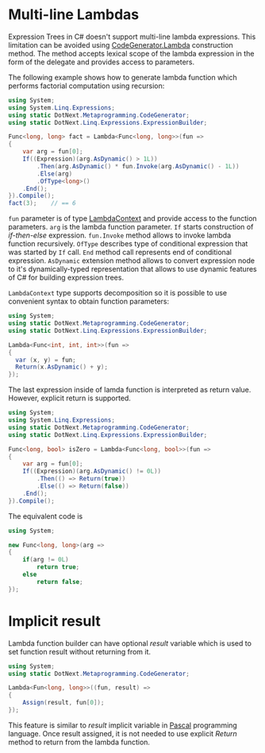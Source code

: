 Multi-line Lambdas
====
Expression Trees in C# doesn't support multi-line lambda expressions. This limitation can be avoided using [CodeGenerator.Lambda](xref:DotNext.Metaprogramming.CodeGenerator) construction method. The method accepts lexical scope of the lambda expression in the form of the delegate and provides access to parameters.

The following example shows how to generate lambda function which performs factorial computation using recursion:

```csharp
using System;
using System.Linq.Expressions;
using static DotNext.Metaprogramming.CodeGenerator;
using static DotNext.Linq.Expressions.ExpressionBuilder;

Func<long, long> fact = Lambda<Func<long, long>>(fun => 
{
    var arg = fun[0];
    If((Expression)(arg.AsDynamic() > 1L))
        .Then(arg.AsDynamic() * fun.Invoke(arg.AsDynamic() - 1L))
        .Else(arg)
		.OfType<long>()
    .End();
}).Compile();
fact(3);    // == 6
```

`fun` parameter is of type [LambdaContext](xref:DotNext.Metaprogramming.LambdaContext) and provide access to the function parameters. `arg` is the lambda function parameter. `If` starts construction of _if-then-else_ expression. `fun.Invoke` method allows to invoke lambda function recursively. `OfType` describes type of conditional expression that was started by `If` call. `End` method call represents end of conditional expression. `AsDynamic` extension method allows to convert expression node to it's dynamically-typed representation that allows to use dynamic features of C# for building expression trees.

`LambdaContext` type supports decomposition so it is possible to use convenient syntax to obtain function parameters:
```csharp
using System;
using static DotNext.Metaprogramming.CodeGenerator;
using static DotNext.Linq.Expressions.ExpressionBuilder;

Lambda<Func<int, int, int>>(fun => 
{
  var (x, y) = fun;
  Return(x.AsDynamic() + y);
});
```

The last expression inside of lamda function is interpreted as return value. However, explicit return is supported.

```csharp
using System;
using System.Linq.Expressions;
using static DotNext.Metaprogramming.CodeGenerator;
using static DotNext.Linq.Expressions.ExpressionBuilder;

Func<long, bool> isZero = Lambda<Func<long, bool>>(fun => 
{
    var arg = fun[0];
    If((Expression)(arg.AsDynamic() != 0L))
        .Then(() => Return(true))
        .Else(() => Return(false))
    .End();
}).Compile();
```

The equivalent code is
```csharp
using System;

new Func<long, long>(arg => 
{
    if(arg != 0L)
        return true;
    else
        return false;
});
```

# Implicit result
Lambda function builder can have optional _result_ variable which is used to set function result without returning from it.

```csharp
using System;
using static DotNext.Metaprogramming.CodeGenerator;

Lambda<Fun<long, long>>((fun, result) => 
{
    Assign(result, fun[0]);
});
```

This feature is similar to _result_ implicit variable in [Pascal](https://www.freepascal.org/docs-html/ref/refse90.html) programming language. Once result assigned, it is not needed to use explicit _Return_ method to return from the lambda function.